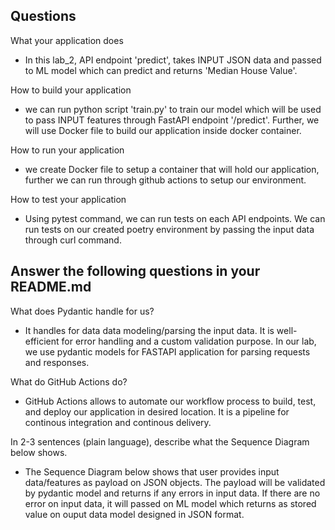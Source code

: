 ## Questions

What your application does
- In this lab_2, API endpoint 'predict', takes INPUT JSON data and passed to ML model which can predict 
	and returns 'Median House Value'.

How to build your application
- we can run python script 'train.py' to train our model which will be used to pass INPUT features through FastAPI
	endpoint '/predict'. Further, we will use Docker file to build our application inside docker container.

How to run your application
- we create Docker file to setup a container that will hold our application, further
	we can run through github actions to setup our environment.

How to test your application
- Using pytest command, we can run tests on each API endpoints. We can run tests
	on our created poetry environment by passing the input data through curl command.

## Answer the following questions in your README.md

What does Pydantic handle for us?
- It handles for data data modeling/parsing the input data. It is well-efficient for error handling and a custom
	validation purpose. In our lab, we use pydantic models for FASTAPI application for parsing requests and responses.
 
What do GitHub Actions do?
- GitHub Actions allows to automate our workflow process to build, test, and deploy our application in desired
	location. It is a pipeline for continous integration and continous delivery.

In 2-3 sentences (plain language), describe what the Sequence Diagram below shows.
- The Sequence Diagram below shows that user provides input data/features as payload on JSON objects. The payload
	will be validated by pydantic model and returns if any errors in input data. If there are no error on input
	data, it will passed on ML model which returns as stored value on ouput data model designed in JSON format.
